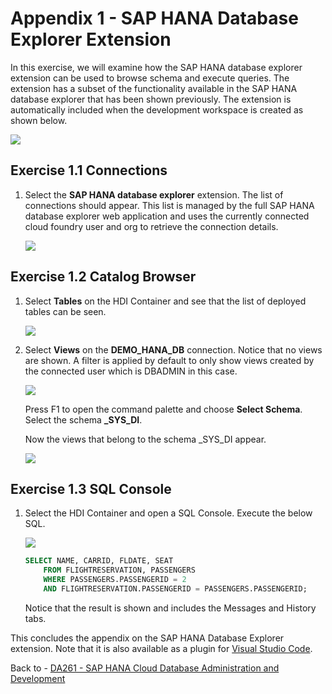 # Appendix 1 - SAP HANA Database Explorer Extension

  In this exercise, we will examine how the SAP HANA database explorer extension can be used to browse schema and execute queries.  The extension has  a subset of the functionality available in the SAP HANA database explorer that has been shown previously.  The extension is automatically included when the development workspace is created as shown below.

  ![](images/included-extensions.png)

## Exercise 1.1 Connections

1. Select the **SAP HANA database explorer** extension.  The list of connections should appear.  This list is managed by the full SAP HANA database explorer web application and uses the currently connected cloud foundry user and org to retrieve the connection details.

    ![](images/connections.png)


## Exercise 1.2 Catalog Browser

1. Select **Tables** on the HDI Container and see that the list of deployed tables can be seen.

    ![](images/tables.png)

2. Select **Views** on the **DEMO_HANA_DB** connection.  Notice that no views are shown.  A filter is applied by default to only show views created by the connected user which is DBADMIN in this case.  

    ![](images/views-empty.png)

    Press F1 to open the command palette and choose **Select Schema**.  Select the schema **_SYS_DI**.  
     
    Now the views that belong to the schema _SYS_DI appear.

    ![](images/views.png)

## Exercise 1.3 SQL Console

1. Select the HDI Container and open a SQL Console.  Execute the below SQL.

    ![](images/sql-console.png)

    ```SQL
    SELECT NAME, CARRID, FLDATE, SEAT 
        FROM FLIGHTRESERVATION, PASSENGERS 
        WHERE PASSENGERS.PASSENGERID = 2 
        AND FLIGHTRESERVATION.PASSENGERID = PASSENGERS.PASSENGERID;    
    ```

    Notice that the result is shown and includes the Messages and History tabs.


This concludes the appendix on the SAP HANA Database Explorer extension.  Note that it is also available as a plugin for [Visual Studio Code](https://marketplace.visualstudio.com/items?itemName=SAPSE.hana-database-explorer&ssr=false#overview).    

Back to - [DA261 - SAP HANA Cloud Database Administration and Development](../../../README.md)
